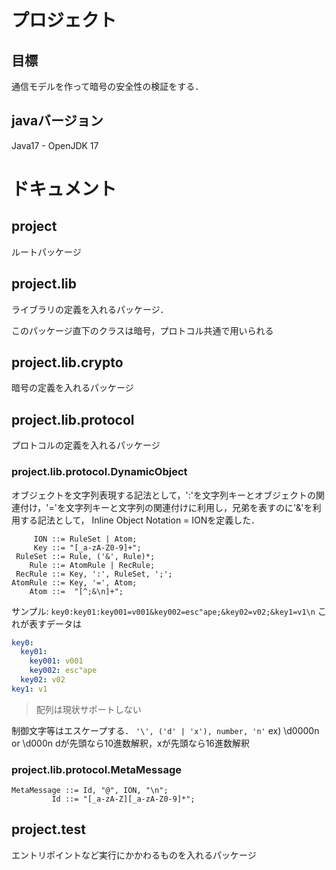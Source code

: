 # プロジェクト

## 目標
通信モデルを作って暗号の安全性の検証をする．

## javaバージョン
Java17 - OpenJDK 17

# ドキュメント

## project
ルートパッケージ

## project.lib
ライブラリの定義を入れるパッケージ．

このパッケージ直下のクラスは暗号，プロトコル共通で用いられる

## project.lib.crypto
暗号の定義を入れるパッケージ

## project.lib.protocol
プロトコルの定義を入れるパッケージ

### project.lib.protocol.DynamicObject
オブジェクトを文字列表現する記法として，':'を文字列キーとオブジェクトの関連付け，'='を文字列キーと文字列の関連付けに利用し，兄弟を表すのに'&'を利用する記法として，
Inline Object Notation = IONを定義した．
```ebnf
     ION ::= RuleSet | Atom;
     Key ::= "[_a-zA-Z0-9]+";
 RuleSet ::= Rule, ('&', Rule)*;
    Rule ::= AtomRule | RecRule;
 RecRule ::= Key, ':', RuleSet, ';';
AtomRule ::= Key, '=', Atom;
    Atom ::=  "[^;&\n]+";
```

サンプル: `key0:key01:key001=v001&key002=esc"ape;&key02=v02;&key1=v1\n`
これが表すデータは
```yaml
key0:  
  key01: 
    key001: v001
    key002: esc"ape
  key02: v02
key1: v1
```
> 配列は現状サポートしない
> 
制御文字等はエスケープする．
`'\', ('d' | 'x'), number, 'n'`
ex) \d0000n or \d000n
dが先頭なら10進数解釈，xが先頭なら16進数解釈

### project.lib.protocol.MetaMessage
```ebnf
MetaMessage ::= Id, "@", ION, "\n";
         Id ::= "[_a-zA-Z][_a-zA-Z0-9]*";
```

## project.test
エントリポイントなど実行にかかわるものを入れるパッケージ